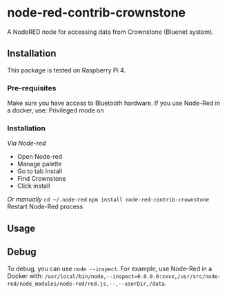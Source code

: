 # node-red-contrib-crownstone
A NodeRED node for accessing data from Crownstone (Bluenet system).

## Installation
This package is tested on Raspberry Pi 4.

### Pre-requisites
Make sure you have access to Bluetooth hardware.
If you use Node-Red in a docker, use: Privileged mode on

### Installation
*Via Node-red*
* Open Node-red
* Manage palette
* Go to tab Install
* Find Crownstone
* Click install

*Or manually*
`cd ~/.node-red`
`npm install node-red-contrib-crownstone`
Restart Node-Red process

## Usage


## Debug
To debug, you can use `node --inspect`.
For example, use Node-Red in a Docker with: `/usr/local/bin/node,--inspect=0.0.0.0:xxxx,/usr/src/node-red/node_modules/node-red/red.js,--,--userDir,/data`.